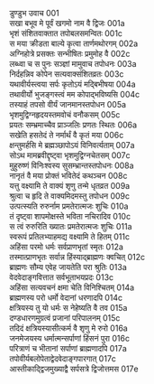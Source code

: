 डुण्डुभ उवाच	001   
सखा बभूव मे पूर्वं खगमो नाम वै द्विजः	001a  
भृशं संशितवाक्तात तपोबलसमन्वितः	001c  
स मया क्रीडता बाल्ये कृत्वा तार्णमथोरगम्	002a  
अग्निहोत्रे प्रसक्तः सन्भीषितः प्रमुमोह वै	002c  
लब्ध्वा च स पुनः सञ्ज्ञां मामुवाच तपोधनः	003a  
निर्दहन्निव कोपेन सत्यवाक्संशितव्रतः	003c  
यथावीर्यस्त्वया सर्पः कृतोऽयं मद्बिभीषया	004a  
तथावीर्यो भुजङ्गस्त्वं मम कोपाद्भविष्यसि	004c  
तस्याहं तपसो वीर्यं जानमानस्तपोधन	005a  
भृशमुद्विग्नहृदयस्तमवोचं वनौकसम्	005c  
प्रयतः सम्भ्रमाच्चैव प्राञ्जलिः प्रणतः स्थितः	006a  
सखेति हसतेदं ते नर्मार्थं वै कृतं मया	006c  
क्षन्तुमर्हसि मे ब्रह्मञ्छापोऽयं विनिवर्त्यताम्	007a  
सोऽथ मामब्रवीद्दृष्ट्वा भृशमुद्विग्नचेतसम्	007c  
मुहुरुष्णं विनिःश्वस्य सुसम्भ्रान्तस्तपोधनः	008a  
नानृतं वै मया प्रोक्तं भवितेदं कथञ्चन	008c  
यत्तु वक्ष्यामि ते वाक्यं शृणु तन्मे धृतव्रत	009a  
श्रुत्वा च हृदि ते वाक्यमिदमस्तु तपोधन	009c  
उत्पत्स्यति रुरुर्नाम प्रमतेरात्मजः शुचिः	010a  
तं दृष्ट्वा शापमोक्षस्ते भविता नचिरादिव	010c  
स त्वं रुरुरिति ख्यातः प्रमतेरात्मजः शुचिः	011a  
स्वरूपं प्रतिलभ्याहमद्य वक्ष्यामि ते हितम्	011c  
अहिंसा परमो धर्मः सर्वप्राणभृतां स्मृतः	012a  
तस्मात्प्राणभृतः सर्वान्न हिंस्याद्ब्राह्मणः क्वचित्	012c  
ब्राह्मणः सौम्य एवेह जायतेति परा श्रुतिः	013a  
वेदवेदाङ्गवित्तात सर्वभूताभयप्रदः	013c  
अहिंसा सत्यवचनं क्षमा चेति विनिश्चितम्	014a  
ब्राह्मणस्य परो धर्मो वेदानां धरणादपि	014c  
क्षत्रियस्य तु यो धर्मः स नेहेष्यति वै तव	015a  
दण्डधारणमुग्रत्वं प्रजानां परिपालनम्	015c  
तदिदं क्षत्रियस्यासीत्कर्म वै शृणु मे रुरो	016a  
जनमेजयस्य धर्मात्मन्सर्पाणां हिंसनं पुरा	016c  
परित्राणं च भीतानां सर्पाणां ब्राह्मणादपि	017a  
तपोवीर्यबलोपेताद्वेदवेदाङ्गपारगात्	017c  
आस्तीकाद्द्विजमुख्याद्वै सर्पसत्रे द्विजोत्तमस	017e  
